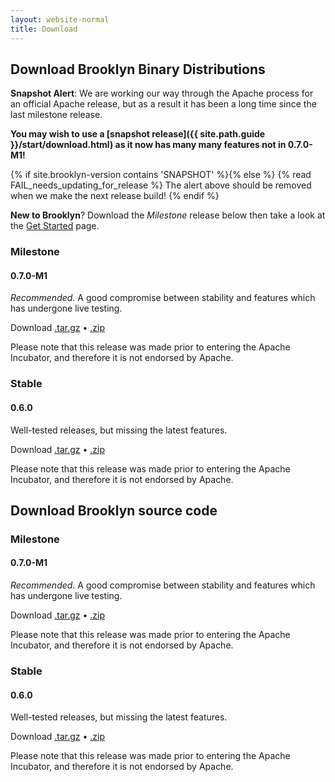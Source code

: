 ```yaml
---
layout: website-normal
title: Download
---
```


## Download Brooklyn Binary Distributions

**Snapshot Alert**: 
We are working our way through the Apache process for an official Apache release,
but as a result it has been a long time since the last milestone release.

**You may wish to use a [snapshot release]({{ site.path.guide }}/start/download.html) 
  as it now has many many features not in 0.7.0-M1!**

{% if site.brooklyn-version contains 'SNAPSHOT' %}{% else %}
  {% read FAIL_needs_updating_for_release %}
  The alert above should be removed when we make the next release build!
{% endif %} 

**New to Brooklyn**? Download the *Milestone* release below then take a look
at the [Get Started](quickstart/) page.

<div class="row">
<div class="col-md-6" markdown="1">

### Milestone

#### 0.7.0-M1
*Recommended*. A good compromise between stability and features which has undergone live testing.

Download [.tar.gz](http://search.maven.org/remotecontent?filepath=io/brooklyn/brooklyn-dist/0.7.0-M1/brooklyn-dist-0.7.0-M1-dist.tar.gz)
&bull; [.zip](http://search.maven.org/remotecontent?filepath=io/brooklyn/brooklyn-dist/0.7.0-M1/brooklyn-dist-0.7.0-M1-dist.zip)

Please note that this release was made prior to entering the Apache Incubator, and therefore it is not endorsed by Apache.

</div>
<div class="col-md-6" markdown="1">

### Stable

#### 0.6.0
Well-tested releases, but missing the latest features.

Download [.tar.gz](http://search.maven.org/remotecontent?filepath=io/brooklyn/brooklyn-dist/0.6.0/brooklyn-dist-0.6.0-dist.tar.gz)
&bull; [.zip](http://search.maven.org/remotecontent?filepath=io/brooklyn/brooklyn-dist/0.6.0/brooklyn-dist-0.6.0-dist.zip)

Please note that this release was made prior to entering the Apache Incubator, and therefore it is not endorsed by Apache.

</div>
</div>


## Download Brooklyn source code

<div class="row">
<div class="col-md-6" markdown="1">

### Milestone

#### 0.7.0-M1
*Recommended*. A good compromise between stability and features which has undergone live testing.

Download [.tar.gz](https://github.com/apache/incubator-brooklyn/archive/0.7.0-M1.tar.gz)
&bull; [.zip](https://github.com/apache/incubator-brooklyn/archive/0.7.0-M1.zip)

Please note that this release was made prior to entering the Apache Incubator, and therefore it is not endorsed by Apache.

</div>
<div class="col-md-6" markdown="1">

### Stable

#### 0.6.0
Well-tested releases, but missing the latest features.

Download [.tar.gz](https://github.com/apache/incubator-brooklyn/archive/v0.6.0.tar.gz)
&bull; [.zip](https://github.com/apache/incubator-brooklyn/archive/v0.6.0.zip)

Please note that this release was made prior to entering the Apache Incubator, and therefore it is not endorsed by Apache.

</div>
</div>
